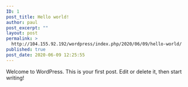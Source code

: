 ```yaml
---
ID: 1
post_title: Hello world!
author: paul
post_excerpt: ""
layout: post
permalink: >
  http://104.155.92.192/wordpress/index.php/2020/06/09/hello-world/
published: true
post_date: 2020-06-09 12:25:55
---
```

<!-- wp:paragraph -->
<p>Welcome to WordPress. This is your first post. Edit or delete it, then start writing!</p>
<!-- /wp:paragraph -->